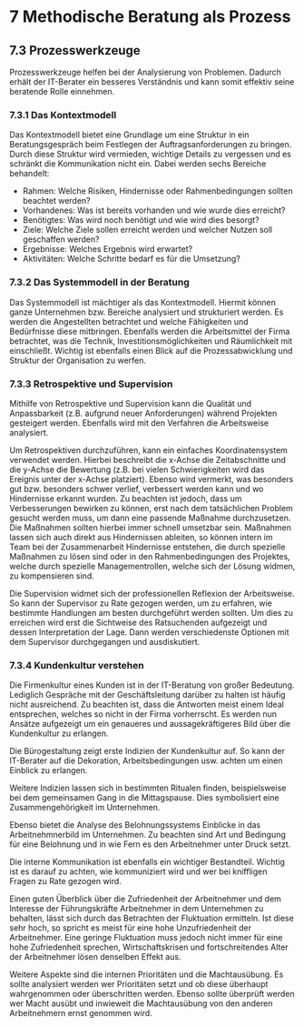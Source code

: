 #  7 Methodische Beratung als Prozess

## 7.3 Prozesswerkzeuge
Prozesswerkzeuge helfen bei der Analysierung von Problemen. Dadurch erhält der IT-Berater ein besseres Verständnis und kann somit effektiv seine beratende Rolle einnehmen.

### 7.3.1 Das Kontextmodell
Das Kontextmodell bietet eine Grundlage um eine Struktur in ein Beratungsgespräch beim Festlegen der Auftragsanforderungen zu bringen. Durch diese Struktur wird vermieden, wichtige Details zu vergessen und es schränkt die Kommunikation nicht ein. Dabei werden sechs Bereiche behandelt:

<ul>
<li>Rahmen: Welche Risiken, Hindernisse oder Rahmenbedingungen sollten beachtet werden?</li>
<li>Vorhandenes: Was ist bereits vorhanden und wie wurde dies erreicht?</li>
<li>Benötigtes: Was wird noch benötigt und wie wird dies besorgt?</li>
<li>Ziele: Welche Ziele sollen erreicht werden und welcher Nutzen soll geschaffen werden?</li>
<li>Ergebnisse: Welches Ergebnis wird erwartet?</li>
<li>Aktivitäten: Welche Schritte bedarf es für die Umsetzung?</li>
</ul>

### 7.3.2 Das Systemmodell in der Beratung
Das Systemmodell ist mächtiger als das Kontextmodell. Hiermit können ganze Unternehmen bzw. Bereiche analysiert und strukturiert werden. Es werden die Angestellten betrachtet und welche Fähigkeiten und Bedürfnisse diese mitbringen. Ebenfalls werden die Arbeitsmittel der Firma betrachtet, was die Technik, Investitionsmöglichkeiten und Räumlichkeit mit einschließt. Wichtig ist ebenfalls einen Blick auf die Prozessabwicklung und Struktur der Organisation zu werfen.

### 7.3.3 Retrospektive und Supervision
Mithilfe von Retrospektive und Supervision kann die Qualität und Anpassbarkeit (z.B. aufgrund neuer Anforderungen) während Projekten gesteigert werden. Ebenfalls wird mit den Verfahren die Arbeitsweise analysiert.

Um Retrospektiven durchzuführen, kann ein einfaches Koordinatensystem verwendet werden. Hierbei beschreibt die x-Achse die Zeitabschnitte und die y-Achse die Bewertung (z.B. bei vielen Schwierigkeiten wird das Ereignis unter der x-Achse platziert). Ebenso wird vermerkt, was besonders gut bzw. besonders schwer verlief, verbessert werden kann und wo Hindernisse erkannt wurden. Zu beachten ist jedoch, dass um Verbesserungen bewirken zu können, erst nach dem tatsächlichen Problem gesucht werden muss, um dann eine passende Maßnahme durchzusetzen. Die Maßnahmen sollten hierbei immer schnell umsetzbar sein. Maßnahmen lassen sich auch direkt aus Hindernissen ableiten, so können intern im Team bei der Zusammenarbeit Hindernisse entstehen, die durch spezielle Maßnahmen zu lösen sind oder in den Rahmenbedingungen des Projektes, welche durch spezielle Managementrollen, welche sich der Lösung widmen, zu kompensieren sind.

Die Supervision widmet sich der professionellen Reflexion der Arbeitsweise. So kann der Supervisor zu Rate gezogen werden, um zu erfahren, wie bestimmte Handlungen am besten durchgeführt werden sollten. Um dies zu erreichen wird erst die Sichtweise des Ratsuchenden aufgezeigt und dessen Interpretation der Lage. Dann werden verschiedenste Optionen mit dem Supervisor durchgegangen und ausdiskutiert.

### 7.3.4 Kundenkultur verstehen
Die Firmenkultur eines Kunden ist in der IT-Beratung von großer Bedeutung. Lediglich Gespräche mit der Geschäftsleitung darüber zu halten ist häufig nicht ausreichend. Zu beachten ist, dass die Antworten meist einem Ideal entsprechen, welches so nicht in der Firma vorherrscht. Es werden nun Ansätze aufgezeigt um ein genaueres und aussagekräftigeres Bild über die Kundenkultur zu erlangen.

Die Bürogestaltung zeigt erste Indizien der Kundenkultur auf. So kann der IT-Berater auf die Dekoration, Arbeitsbedingungen usw. achten um einen Einblick zu erlangen.

Weitere Indizien lassen sich in bestimmten Ritualen finden, beispielsweise bei dem gemeinsamen Gang in die Mittagspause. Dies symbolisiert eine Zusammengehörigkeit im Unternehmen.

Ebenso bietet die Analyse des Belohnungssystems Einblicke in das Arbeitnehmnerbild im Unternehmen. Zu beachten sind Art und Bedingung für eine Belohnung und in wie Fern es den Arbeitnehmer unter Druck setzt.

Die interne Kommunikation ist ebenfalls ein wichtiger Bestandteil. Wichtig ist es darauf zu achten, wie kommuniziert wird und wer bei kniffligen Fragen zu Rate gezogen wird.

Einen guten Überblick über die Zufriedenheit der Arbeitnehmer und dem Interesse der Führungskräfte Arbeitnehmer in dem Unternehmen zu behalten, lässt sich durch das Betrachten der Fluktuation ermitteln. Ist diese sehr hoch, so spricht es meist für eine hohe Unzufriedenheit der Arbeitnehmer. Eine geringe Fluktuation muss jedoch nicht immer für eine hohe Zufriedenheit sprechen, Wirtschaftskrisen und fortschreitendes Alter der Arbeitnehmer lösen denselben Effekt aus.

Weitere Aspekte sind die internen Prioritäten und die Machtausübung. Es sollte analysiert werden wer Prioritäten setzt und ob diese überhaupt wahrgenommen oder überschritten werden. Ebenso sollte überprüft werden wer Macht ausübt und inwieweit die Machtausübung von den anderen Arbeitnehmern ernst genommen wird.
